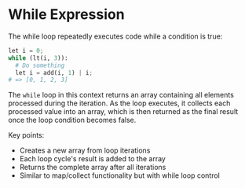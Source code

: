 # While Expression

The while loop repeatedly executes code while a condition is true:

```python
let i = 0;
while (lt(i, 3)):
  # Do something
  let i = add(i, 1) | i;
# => [0, 1, 2, 3]
```

The `while` loop in this context returns an array containing all elements processed during the iteration. As the loop executes, it collects each processed value into an array, which is then returned as the final result once the loop condition becomes false.

Key points:

- Creates a new array from loop iterations
- Each loop cycle's result is added to the array
- Returns the complete array after all iterations
- Similar to map/collect functionality but with while loop control

